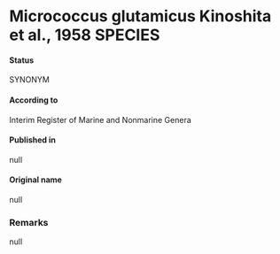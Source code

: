 Micrococcus glutamicus Kinoshita et al., 1958 SPECIES
=======

#### Status
SYNONYM

#### According to
Interim Register of Marine and Nonmarine Genera

#### Published in
null

#### Original name
null

### Remarks
null
